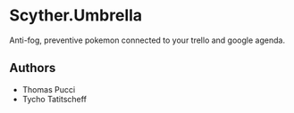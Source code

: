 # Scyther.Umbrella

Anti-fog, preventive pokemon connected to your trello and google agenda.

## Authors

- Thomas Pucci
- Tycho Tatitscheff
